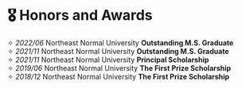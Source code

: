 # 🎖 Honors and Awards

✧ *2022/06* Northeast Normal University ​**Outstanding M.S. Graduate**  
✧ *2021/11* Northeast Normal University ​**Outstanding M.S. Graduate**  
✧ *2021/11* Northeast Normal University ​**Principal Scholarship**  
✧ *2019/06* Northeast Normal University ​**The First Prize Scholarship**  
✧ *2018/12* Northeast Normal University ​**The First Prize Scholarship**  